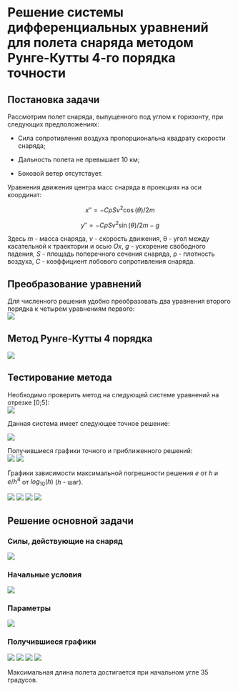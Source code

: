 # Решение системы дифференциальных уравнений для полета снаряда методом Рунге-Кутты 4-го порядка точности #

## Постановка задачи ##

Рассмотрим полет снаряда, выпущенного под углом к горизонту, при следующих предположениях:

- Сила сопротивления воздуха пропорциональна квадрату скорости снаряда;

- Дальность полета не превышает 10 км;

- Боковой ветер отсутствует.

Уравнения движения центра масс снаряда в проекциях на оси координат:<br />

$$x'' = -C\rho Sv^2\cos(\theta)/2m$$

$$y'' = -C\rho Sv^2\sin(\theta)/2m - g$$

Здесь $m$ - масса снаряда, $v$ - скорость движения, &theta; - угол между касательной к траектории и осью $Ox$, $g$ - ускорение свободного падения, $S$ - площадь поперечного сечения снаряда, &rho; - плотность воздуха, $C$ - коэффициент лобового сопротивления снаряда.

## Преобразование уравнений ##

Для численного решения удобно преобразовать два уравнения второго порядка к четырем уравнениям первого:<br />
![](docs/images/task/second_system.jpg)

## Метод Рунге-Кутты 4 порядка ##

![](docs/images/task/RK4.jpg)

## Тестирование метода ##

Необходимо проверить метод на следующей системе уравнений на отрезке [0;5]:<br />
![](docs/images/task/test_task.jpg)

Данная система имеет следующее точное решение:<br />

![](docs/images/task/test_task_exact_funcs.jpg)

Получившиеся графики точного и приближенного решений:<br />
![](docs/images/test_task/y_1.jpg)
![](docs/images/test_task/y_2.jpg)

Графики зависимости максимальной погрешности решения $e$ от $h$ и $e/h^4$ от $log_{10}(h)$ ($h$ - шаг).<br />

![](docs/images/check/eh_y1.jpg)
![](docs/images/check/eh4_y1.jpg)
![](docs/images/check/eh_y2.jpg)
![](docs/images/check/eh4_y2.jpg)


## Решение основной задачи  ##

### Силы, действующие на снаряд ###

![](docs/images/forces.jpg)

### Начальные условия ###

![](docs/images/task/begin_conditions.jpg)

### Параметры  ###

![](docs/images/task/params.jpg)

### Получившиеся графики ###

![](docs/images/main_task/y_x.jpg)
![](docs/images/main_task/v.jpg)
![](docs/images/main_task/L_angle.jpg)
![](docs/images/main_task/angle.jpg)

Максимальная длина полета достигается при начальном угле 35 градусов.
